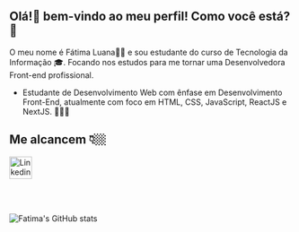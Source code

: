 

##   Olá!👋  bem-vindo ao meu perfil! Como você está?🥰

 O meu nome é Fátima Luana🙋🏻 e sou estudante do curso de Tecnologia da Informação 🎓. Focando nos estudos para me tornar uma Desenvolvedora Front-end profissional.
 

* Estudante de Desenvolvimento Web com ênfase em Desenvolvimento Front-End, atualmente com foco em HTML, CSS, JavaScript, ReactJS e NextJS. 👩🏻‍💻

## Me alcancem 👇🏼 

<a href="https://www.linkedin.com/in/f%C3%A1tima-luana-a63980215/" target="_black">
        <img src="https://image.flaticon.com/icons/png/512/145/145807.png" alt="Linkedin de Fátima Luana" width="40" height="40">  
</a>


<br></br>
 
![Fatima's GitHub stats](https://github-readme-stats.vercel.app/api?username=Fatima-Luana&show_icons=true&theme=algolia)

